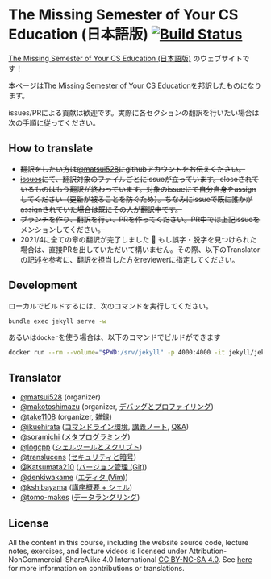 # The Missing Semester of Your CS Education (日本語版) [![Build Status](https://github.com/missing-semester-jp/missing-semester-jp.github.io/workflows/CI/badge.svg)](https://github.com/missing-semester-jp/missing-semester-jp.github.io/actions?query=workflow%3ACI)



[The Missing Semester of Your CS Education (日本語版)](https://missing-semester-jp.github.io/) のウェブサイトです！

本ページは[The Missing Semester of Your CS Education](https://github.com/missing-semester/missing-semester)を邦訳したものになります。

issues/PRによる貢献は歓迎です。実際に各セクションの翻訳を行いたい場合は次の手順に従ってください。

## How to translate
- ~~翻訳をしたい方は[@matsui528](https://github.com/matsui528)にgithubアカウントをお伝えください。~~
- ~~[issues](https://github.com/missing-semester-jp/missing-semester-jp.github.io/issues)にて、翻訳対象のファイルごとにissueが立っています。closeされているものはもう翻訳が終わっています。対象のissueにて自分自身をassignしてください（更新が被ることを防ぐため）。ちなみにissueで既に誰かがassignされていた場合は既にその人が翻訳中です。~~
- ~~ブランチを作り、翻訳を行い、PRを作ってください。PR中では上記issueをメンションしてください。~~
- 2021/4に全ての章の翻訳が完了しました :tada: もし誤字・脱字を見つけられた場合は、直接PRを出していただいて構いません。その際、以下のTranslatorの記述を参考に、翻訳を担当した方をreviewerに指定してください。

## Development

ローカルでビルドするには、次のコマンドを実行してください。

```bash
bundle exec jekyll serve -w
```

あるいは`docker`を使う場合は、以下のコマンドでビルドができます
```bash
docker run --rm --volume="$PWD:/srv/jekyll" -p 4000:4000 -it jekyll/jekyll jekyll serve -w
```

## Translator
- [@matsui528](https://github.com/matsui528) (organizer)
- [@makotoshimazu](https://github.com/makotoshimazu) (organizer, [デバッグとプロファイリング](https://missing-semester-jp.github.io/2020/debugging-profiling/))
- [@take1108](https://github.com/take1108) (organizer, [雑録](https://missing-semester-jp.github.io/2020/potpourri/))
- [@ikuehirata](https://github.com/ikuehirata) ([コマンドライン環境](https://missing-semester-jp.github.io/2020/command-line/), [講義ノート](https://github.com/missing-semester-jp/missing-semester-jp.github.io/blob/master/_2020/editors-notes.txt), [Q&A](https://missing-semester-jp.github.io/2020/qa/))
- [@soramichi](https://github.com/soramichi) ([メタプログラミング](https://missing-semester-jp.github.io/2020/metaprogramming/))
- [@logcpp](https://github.com/logcpp) ([シェルツールとスクリプト](https://missing-semester-jp.github.io/2020/shell-tools/))
- [@translucens](https://github.com/translucens) ([セキュリティと暗号](https://missing-semester-jp.github.io/2020/security/))
- [@Katsumata210](https://github.com/Katsumata210) ([バージョン管理 (Git)](https://missing-semester-jp.github.io/2020/version-control/))
- [@denkiwakame](https://github.com/denkiwakame) ([エディタ (Vim)](https://missing-semester-jp.github.io/2020/editors/))
- [@kshibayama](https://github.com/kshibayama) ([講座概要 + シェル](https://missing-semester-jp.github.io/2020/course-shell/))
- [@tomo-makes](https://github.com/tomo-makes) ([データラングリング](https://missing-semester-jp.github.io/2020/data-wrangling/))

## License

All the content in this course, including the website source code, lecture notes, exercises, and lecture videos is licensed under Attribution-NonCommercial-ShareAlike 4.0 International [CC BY-NC-SA 4.0](https://creativecommons.org/licenses/by-nc-sa/4.0/). See [here](https://missing.csail.mit.edu/license) for more information on contributions or translations.
